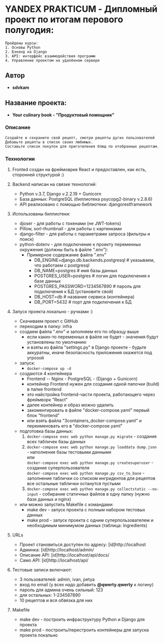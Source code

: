 # YANDEX PRAKTICUM - Дипломный проект по итогам перового полугодия:

    Пройдены курсы:
    1. Основы Python
    2. Бэкенд на Django
    3. API: интерфейс взаимодействия программ
    4. Управление проектом на удалённом сервере

## Автор

  * **sdvkam**

## Название проекта:

  * **Your culinary book - "Продуктовый помощник"**

### Описание

    Создайте и сохраните свой рецепт, смотри рецепты дугих пользователей
    Добавьте рецепты в список своих любимых.
    Составьте список покупок для приготвления блюд по отобранных рецептам.

### Технологии

1. Fronted создан на фреймоврке React и предоставлен, как есть, сторонней структурой :)
2. Backend написан на связке технологий:
    * Python v.3.7, Django v.2.2.19 + Gunicorn
    * База данных: PostgreSQL (биллиотека psycopg2-binary v.2.8.6)
    * API реализовано с помощью библиотеки: djangorestframework
3. Использованы биллиотеки:
    + djoser - для работы с токенами (не JWT-tokens)
    + Pillow, sorl-thumbnail - для работы с картинками
    + django-filter - для работы с параметрами запроса (фильтры и поиск)
    + python-dotenv - для подключение к проекту переменных окружения (должны быть в файле ".env"):
        * Примерное содержание файла ".env"
            * DB_ENGINE=django.db.backends.postgresql # указываем, что работаем с postgresql
            * DB_NAME=postgres # имя базы данных
            * POSTGRES_USER=postgres # логин для подключения к базе данных
            * POSTGRES_PASSWORD=1234567890 # пароль для подключения к БД (установите свой)
            * DB_HOST=db # название сервиса (контейнера)
            * DB_PORT=5432 # порт для подключения к БД
    
4. Запуск проекта локально - ручками :)
    + Скачиваем проект с GitHub
    + переходим в папку: infra
    + создаем файла ".env" и заполняем его по образцу выше
        * если каких-то переменных в файле не будет - значения будут установлены по умолчанию
        * и взяты из файла "settings.py" в Django проекте - будьте аккуратны, иначе безопасность приложения окажется под угрозой
    + запуск:
        * `docker-compose up -d`
    + создаются 4 контейнера
        *  Frontend -- Nginx - PostgreSQL - (Django + Gunicorn)
        *  контейнер Frontend нужен для создания одной папочки (build) в папке frontend
        *  это найстройка frontend-части проекта, работающего через фреймворк "React"
        *  далее контейнер и образ можно удалить
        *  закоментировать в файле "docker-compose.yaml" первый блок "frontend"
        *  или взять файла "3containers_docker-compose.yaml" и переименовать его в "docker-compose.yaml"
    + подготовка базы данных:
        1.  `docker-compose exec web python manage.py migrate` - создание всех табличек базы данных
        2.  `docker-compose exec web python manage.py loaddata dump.json` - наполнение базы тестовыми данными<br>
                или<br>
            `docker-compose exec web python manage.py createsuperuser` - создание суперпользователя<br>
            `docker-compose exec web python manage.py csv_to_base` - заполнение таблички со списком ингридентов для рецептов<br>
            все остальные таблички останутся пустыми
        3.  `docker-compose exec web python manage.py collectstatic --no-input` - собирание статичных файлов в одну папку (нужно базе данных и nginx)
    +  или можно запустить Makefile с командами:
        * make dev   - запуск проекта с полным набором тестовых данных
        * make prod  - запуск проекта с одним суперпользователем и необходимым минимумом данных (таблица: Ingredients)

5. URLs
    + Проект становиться доступен по адресу: [id]http://localhost
    + Админка: [id]http://localhost/admin/
    + Описание API: [id]http://localhost/api/docs/
    + Само API: [id]http://localhost/api/

6. Тестовые записи включают:
    + 3 пользователей: admin, ivan, petya
    + вход по email (у всех надо добавить **@qwerty.qwerty** к логину)
    + пароль для админа очень сильный: 123
    + для остальных: 1-234567890
    + 10 рецептов и вся обвязка для них

7. Makefile
    + make dev - построить инфраструктуру Python и Django для проекта
    + make prod - построить/перестроить контейнеры для запуска проекта локально 
